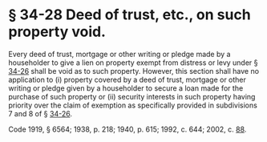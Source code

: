 # § 34-28 Deed of trust, etc., on such property void.

<p>Every deed of trust, mortgage or other writing or pledge made by a householder to give a lien on property exempt from distress or levy under § <a href='http://law.lis.virginia.gov/vacode/34-26/'>34-26</a> shall be void as to such property. However, this section shall have no application to (i) property covered by a deed of trust, mortgage or other writing or pledge given by a householder to secure a loan made for the purchase of such property or (ii) security interests in such property having priority over the claim of exemption as specifically provided in subdivisions 7 and 8 of § <a href='http://law.lis.virginia.gov/vacode/34-26/'>34-26</a>.</p><p>Code 1919, § 6564; 1938, p. 218; 1940, p. 615; 1992, c. 644; 2002, c. <a href='http://lis.virginia.gov/cgi-bin/legp604.exe?021+ful+CHAP0088'>88</a>.</p>
